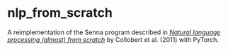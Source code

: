 # nlp_from_scratch
A reimplementation of the Senna program described in [_Natural language processing (almost) from scratch_](https://arxiv.org/abs/1103.0398) by Collobert et al. (2011) with PyTorch.
